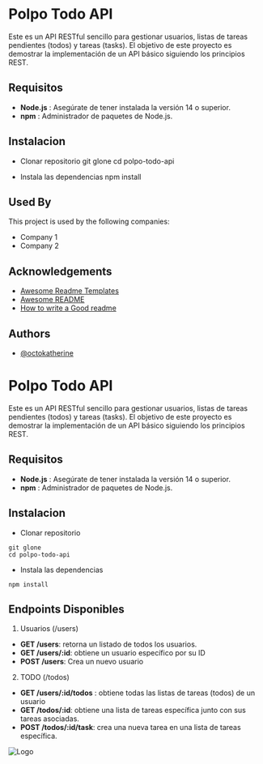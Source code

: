 
# Polpo Todo API

Este es un API RESTful sencillo para gestionar usuarios, listas de tareas pendientes (todos) y tareas (tasks). El objetivo de este proyecto es demostrar la implementación de un API básico siguiendo los principios REST.


## Requisitos
- **Node.js** : Asegúrate de tener instalada la versión 14 o superior.
- **npm** : Administrador de paquetes de Node.js.


## Instalacion

- Clonar repositorio
    git glone
    cd polpo-todo-api

- Instala las dependencias
    npm install

## Used By

This project is used by the following companies:

- Company 1
- Company 2


## Acknowledgements

 - [Awesome Readme Templates](https://awesomeopensource.com/project/elangosundar/awesome-README-templates)
 - [Awesome README](https://github.com/matiassingers/awesome-readme)
 - [How to write a Good readme](https://bulldogjob.com/news/449-how-to-write-a-good-readme-for-your-github-project)


## Authors

- [@octokatherine](https://www.github.com/octokatherine)


# Polpo Todo API

Este es un API RESTful sencillo para gestionar usuarios, listas de tareas pendientes (todos) y tareas (tasks). El objetivo de este proyecto es demostrar la implementación de un API básico siguiendo los principios REST.


## Requisitos
- **Node.js** : Asegúrate de tener instalada la versión 14 o superior.
- **npm** : Administrador de paquetes de Node.js.


## Instalacion

- Clonar repositorio
```
git glone 
cd polpo-todo-api

```

- Instala las dependencias

```
npm install
```


## Endpoints Disponibles
1. Usuarios (/users)
- **GET /users**: retorna un listado de todos los usuarios.
- **GET /users/:id**: obtiene un usuario específico por su ID
- **POST /users**: Crea un nuevo usuario

2. TODO (/todos)
- **GET /users/:id/todos** : obtiene todas las listas de tareas (todos) de un usuario
- **GET /todos/:id**: obtiene una lista de tareas específica junto con sus tareas asociadas.
- **POST /todos/:id/task**: crea una nueva tarea en una lista de tareas específica.



![Logo](https://firebasestorage.googleapis.com/v0/b/agustin-52df7.appspot.com/o/users.png?alt=media&token=6ccf0e58-a72f-44dc-ba3b-a2f4e4772a2f)
